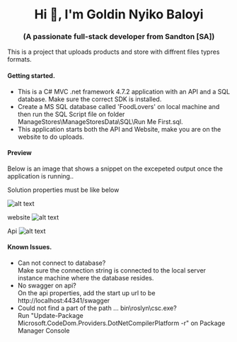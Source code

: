 <h1 align="center">Hi 👋, I'm Goldin Nyiko Baloyi</h1>
<h3 align="center">(A passionate full-stack developer from Sandton [SA])</h3>
<p>This is a project that uploads products and store with diffrent files typres formats.</P>
<h4>Getting started.</h4>
<ul>
  <li>This is a C# MVC .net framework 4.7.2 application with an API and a SQL database. Make sure the correct SDK is installed.</li>
  <li>Create a MS SQL database called 'FoodLovers' on local machine and then run the SQL Script file on folder ManageStores\ManageStoresData\SQL\Run Me First.sql.</li> 
  <li>This application starts both the API and Website, make you are on the website to do uploads.</li>
</ul>
<h4>Preview</h4>
<p >Below is an image that shows a snippet on the excepeted output once the application is running..</P>
Solution properties must be like below

![alt text](https://github.com/Goldin123/StoreManager/assets/17449653/2ed3b67f-edbc-4c2f-8061-7c4c86e680a5)


website
![alt text](https://github.com/Goldin123/StoreManager/assets/17449653/ef06bd4d-fa01-40aa-a795-e5d9c1e864d1)

Api
![alt text](https://github.com/Goldin123/StoreManager/assets/17449653/74f81f72-ad27-4113-82fa-d91d3be170d4)

<h4>Known Issues.</h4>
<ul>
  <li>Can not connect to database? <br/>
   Make sure the connection string is connected to the local server instance machine where the database resides.
  </li>
  <li>No swagger on api? <br/>
    On the api properties, add the start up url to be http://localhost:44341/swagger</li>
  <li>Could not find a part of the path ... bin\roslyn\csc.exe?<br/>
    Run "Update-Package Microsoft.CodeDom.Providers.DotNetCompilerPlatform -r" on Package Manager Console</li>
</ul>
